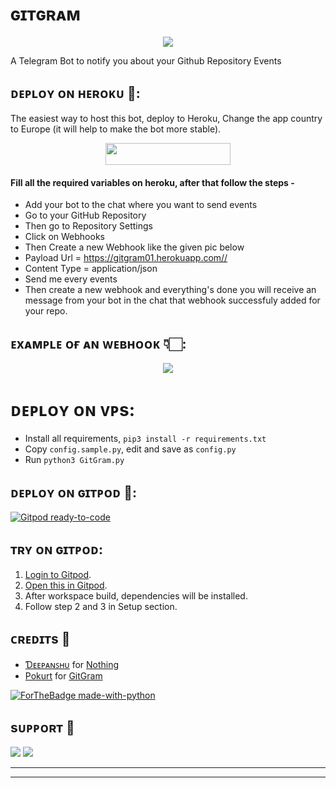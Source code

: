 # ɢɪᴛɢʀᴀᴍ

<p align="center"><a href="https://t.me/Tricky_Deepanshu"><img src="https://telegra.ph/file/04955bd5888a89dced11a.jpg"></a></p>

 A Telegram Bot to notify you about your Github Repository Events

## ᴅᴇᴩʟᴏʏ ᴏɴ ʜᴇʀᴏᴋᴜ 🚀:

The easiest way to host this bot, deploy to Heroku, Change the app country to Europe (it will help to make the bot more stable).

<p align="center"><a href="https://heroku.com/deploy?template=https://github.com/STD-DEEPANSHU/GitGram"> <img src="https://img.shields.io/badge/Deploy%20To%20Heroku-black?style=for-the-badge&logo=heroku" width="200" height="35.45"/></a></p>

<h4> Fill all the required variables on heroku, after that follow the steps - </h4>

 - Add your bot to the chat where you want to send events
 - Go to your GitHub Repository
 - Then go to Repository Settings
 - Click on Webhooks
 - Then Create a new Webhook like the given pic below
 - Payload Url = https://gitgram01.herokuapp.com//<your chat id>
 - Content Type = application/json
 - Send me every events
 - Then create a new webhook and everything's done you will receive an message from your bot in the chat that webhook successfuly added for your repo.

## ᴇxᴀᴍᴩʟᴇ ᴏғ ᴀɴ ᴡᴇʙʜᴏᴏᴋ 👇🏻:

<p align="center"><a href="https://t.me/Tricky_Deepanshu"><img src="https://telegra.ph/file/c694e61f7faa468ee136d.jpg"></a></p>

# ᴅᴇᴩʟᴏʏ ᴏɴ ᴠᴩs:
- Install all requirements, `pip3 install -r requirements.txt`
- Copy `config.sample.py`, edit and save as `config.py`
- Run `python3 GitGram.py`



## ᴅᴇᴩʟᴏʏ ᴏɴ ɢɪᴛᴩᴏᴅ 🚀:

[![Gitpod ready-to-code](https://img.shields.io/badge/Gitpod-ready--to--code-blue?logo=gitpod)](https://gitpod.io/#https://github.com/STD-DEEPANSHU/GitGram)


## ᴛʀʏ ᴏɴ ɢɪᴛᴩᴏᴅ:
1. [Login to Gitpod](https://gitpod.io/login).
2. [Open this in Gitpod](https://gitpod.io/#github.com/STD-DEEPANSHU/GitGram).
3. After workspace build, dependencies will be installed.
4. Follow step 2 and 3 in Setup section.


## ᴄʀᴇᴅɪᴛs 💖
- [Ɗᴇᴇᴘᴀɴꜱʜᴜ](https://github.com/STD-DEEPANSHU) for [Nothing](https://github.com/STD-DEEPANSHU/GitGram)
- [Pokurt](https://github.com/pokurt) for [GitGram](https://github.com/pokurt/GitGram)

[![ForTheBadge made-with-python](http://ForTheBadge.com/images/badges/made-with-python.svg)](https://www.python.org/)

## sᴜᴩᴩᴏʀᴛ 🎑
<a href="https://t.me/Tricky_Deepanshu"><img src="https://img.shields.io/badge/-Support%20Group-blue.svg?style=for-the-badge&logo=Telegram"></a>
<a href="https://telegram.me/STD_DEEPANSHU"><img src="https://img.shields.io/badge/%20Deepanshu-blue.svg?style=for-the-badge&logo=Telegram"></a>

------------------------------------------------
-------------------------------------------------
